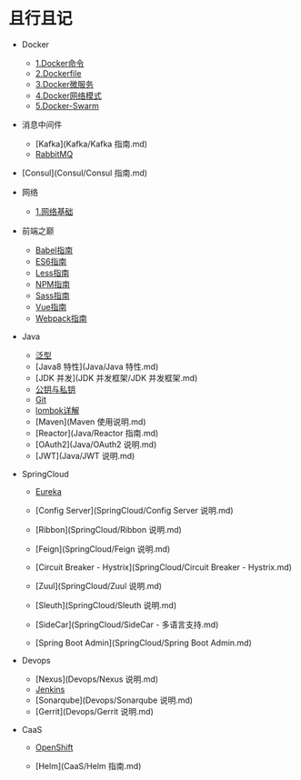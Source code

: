 # 且行且记

* Docker
  * [1.Docker命令](Docker/1.Docker命令.md)
  * [2.Dockerfile](Docker/2.Dockerfile命令.md)
  * [3.Docker微服务](Docker/3.Docker微服务.md)
  * [4.Docker网络模式](Docker/4.Docker网络模式.md)
  * [5.Docker-Swarm](Docker/5.Docker-Swarm.md)

* 消息中间件

  - [Kafka](Kafka/Kafka 指南.md)
  - [RabbitMQ](RabbitMQ/RabbitMQ说明.md)

* [Consul](Consul/Consul 指南.md)

* 网络

  - [1.网络基础](网络/网络基础.md)

* 前端之巅

  - [Babel指南](前端/Babel指南.md)
  - [ES6指南](前端/ES6指南.md)
  - [Less指南](前端/Less指南.md)
  - [NPM指南](前端/NPM指南.md)
  - [Sass指南](前端/Sass指南.md)
  - [Vue指南](前端/Vue指南.md)
  - [Webpack指南](前端/Webpack指南.md)

* Java

  - [泛型](Java/泛型.md)
  - [Java8 特性](Java/Java 特性.md)
  - [JDK 并发](JDK 并发框架/JDK 并发框架.md)
  - [公钥与私钥](Java/公钥与私钥.md)
  - [Git](Git.md)
  - [lombok详解](lombok详解.md)
  - [Maven](Maven 使用说明.md)
  - [Reactor](Java/Reactor 指南.md)
  - [OAuth2](Java/OAuth2 说明.md)
  - [JWT](Java/JWT 说明.md)

* SpringCloud

  - [Eureka](SpringCloud/Eureka.md)

  - [Config Server](SpringCloud/Config Server 说明.md)

  - [Ribbon](SpringCloud/Ribbon 说明.md)

  - [Feign](SpringCloud/Feign 说明.md)

  - [Circuit Breaker - Hystrix](SpringCloud/Circuit Breaker - Hystrix.md)

  - [Zuul](SpringCloud/Zuul 说明.md)

  - [Sleuth](SpringCloud/Sleuth 说明.md)

  - [SideCar](SpringCloud/SideCar - 多语言支持.md)

  - [Spring Boot Admin](SpringCloud/Spring Boot Admin.md)

* Devops
  - [Nexus](Devops/Nexus 说明.md)
  - [Jenkins](Devops/Jenkins说明.md)
  - [Sonarqube](Devops/Sonarqube 说明.md)
  - [Gerrit](Devops/Gerrit 说明.md)

* CaaS

  - [OpenShift](CaaS/OpenShift.md)

  - [Helm](CaaS/Helm 指南.md)

